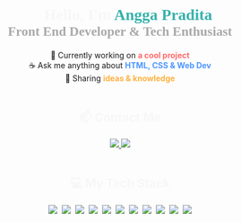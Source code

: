 <h1 align="center" style="font-family: 'Righteous', cursive; color:#F7F7F7;">
    👋 Hello, I'm <span style="color:#38b2ac;">Angga Pradita</span><br>
    <small style="color:#aaa;">Front End Developer & Tech Enthusiast</small>
</h1>

<div align="center" style="margin-top:20px;">
    🚀 Currently working on <b style="color:#FF6B6B;">a cool project</b><br>
    ☕ Ask me anything about <b style="color:#4D96FF;">HTML, CSS & Web Dev</b><br>
    🤝 Sharing <b style="color:#FFB142;">ideas & knowledge</b>
</div>

<br>
<h2 align="center" style="color:#F7F7F7;">📫 Contact Me</h2>
<div align="center">
    <a href="mailto:anjayp271@gmail.com">
        <img src="https://img.shields.io/badge/Gmail-ff4b5c?style=for-the-badge&logo=gmail&logoColor=white"/>
    </a>
    <a href="https://www.instagram.com/kuuruel/">
        <img src="https://img.shields.io/badge/Instagram-833AB4?style=for-the-badge&logo=instagram&logoColor=white"/>
    </a>
</div>

<br>
<h2 align="center" style="color:#F7F7F7;">💻 My Tech Stack</h2>
<div align="center" style="display:flex; flex-wrap:wrap; justify-content:center; gap:8px;">
    <img src="https://img.shields.io/badge/HTML5-E34F26?style=flat-square&logo=html5&logoColor=white"/>
    <img src="https://img.shields.io/badge/CSS3-1572B6?style=flat-square&logo=css3&logoColor=white"/>
    <img src="https://img.shields.io/badge/PHP-777BB4?style=flat-square&logo=php&logoColor=white"/>
    <img src="https://img.shields.io/badge/Laravel-FF2D20?style=flat-square&logo=laravel&logoColor=white"/>
    <img src="https://img.shields.io/badge/React-61DAFB?style=flat-square&logo=react&logoColor=black"/>
    <img src="https://img.shields.io/badge/TailwindCSS-38B2AC?style=flat-square&logo=tailwind-css&logoColor=white"/>
    <img src="https://img.shields.io/badge/GitHub-100000?style=flat-square&logo=github&logoColor=white"/>
    <img src="https://img.shields.io/badge/Git-F05032?style=flat-square&logo=git&logoColor=white"/>
    <img src="https://img.shields.io/badge/MySQL-005C84?style=flat-square&logo=mysql&logoColor=white"/>
    <img src="https://img.shields.io/badge/C++-00599C?style=flat-square&logo=c%2B%2B&logoColor=white"/>
    <img src="https://img.shields.io/badge/Windows-0078D6?style=flat-square&logo=windows&logoColor=white"/>
</div>
